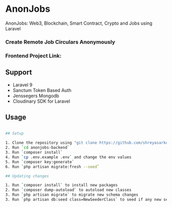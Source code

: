 # AnonJobs
AnonJobs: Web3, Blockchain, Smart Contract, Crypto and Jobs using Laravel

### Create Remote Job Circulars Anonymously

### Frontend Project Link: 

## Support
- Laravel 9
- Sanctum Token Based Auth
- Jenssegers Mongodb
- Cloudinary SDK for Laravel


## Usage
```bash

## Setup

1. Clone the repository using "git clone https://github.com/shreyasarker/anonjobs.git"
2. Run `cd anonjobs-backend`
3. Run `composer install`
4. Run `cp .env.example .env` and change the env values
5. Run `composer key:generate`
6. Run `php artisan migrate:fresh --seed`

## Updating changes

1. Run `composer install` to install new packages
2. Run `composer dump-autoload` to autoload new classes
3. Run `php artisan migrate` to migrate new schema changes
3. Run `php artisan db:seed class=NewSeederClass` to seed if any new seeder file is added. Replace `NewSeederClass` with the newly created seeder class
```
